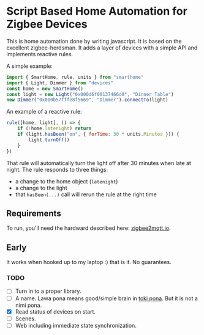 # Script Based Home Automation for Zigbee Devices

This is home automation done by writing javascript. It is based on the excellent
zigbee-herdsman. It adds a layer of devices with a simple API and implements
reactive rules.

A simple example:

```js
import { SmartHome, rule, units } from "smarthome"
import { Light, Dimmer } from "devices"
const home = new SmartHome()
const light = new Light("0x000d6f00137466d0", "Dinner Table")
new Dimmer("0x000b57fffe8f5669", "Dimmer").connectTo(light)
```

An example of a reactive rule:

```js
rule([home, light], () => {
    if (!home.latenight) return
    if (light.hasBeen("on", { forTime: 30 * units.Minutes })) {
        light.turnOff()
    }
})
```

That rule will automatically turn the light off after 30 minutes when late at
night. The rule responds to three things:

-   a change to the home object (`latenight`)
-   a change to the light
-   that `hasBeen(...)` call will rerun the rule at the right time

## Requirements

To run, you'll need the hardward described here:
[zigbee2mqtt.io](http://zigbee2mqtt.io).

## Early

It works when hooked up to my laptop :) that is it. No guarantees.

### TODO

-   [ ] Turn in to a proper library.
-   [ ] A name. Lawa pona means good/simple brain in [toki pona](http://tokipona.net).
        But it is not a nimi pona.
-   [x] Read status of devices on start.
-   [ ] Scenes.
-   [ ] Web including immediate state synchronization.
